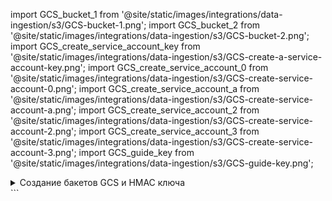 
import GCS_bucket_1 from '@site/static/images/integrations/data-ingestion/s3/GCS-bucket-1.png';
import GCS_bucket_2 from '@site/static/images/integrations/data-ingestion/s3/GCS-bucket-2.png';
import GCS_create_service_account_key from '@site/static/images/integrations/data-ingestion/s3/GCS-create-a-service-account-key.png';
import GCS_create_service_account_0 from '@site/static/images/integrations/data-ingestion/s3/GCS-create-service-account-0.png';
import GCS_create_service_account_a from '@site/static/images/integrations/data-ingestion/s3/GCS-create-service-account-a.png';
import GCS_create_service_account_2 from '@site/static/images/integrations/data-ingestion/s3/GCS-create-service-account-2.png';
import GCS_create_service_account_3 from '@site/static/images/integrations/data-ingestion/s3/GCS-create-service-account-3.png';
import GCS_guide_key from '@site/static/images/integrations/data-ingestion/s3/GCS-guide-key.png';

<details>
    <summary>Создание бакетов GCS и HMAC ключа</summary>

### ch_bucket_us_east1 {#ch_bucket_us_east1}

<img src={GCS_bucket_1} alt="Создание бакета GCS в US East 1" />

### ch_bucket_us_east4 {#ch_bucket_us_east4}

<img src={GCS_bucket_2} alt="Создание бакета GCS в US East 4" />

### Генерация ключа доступа {#generate-an-access-key}

### Создание HMAC ключа и секрета для сервисного аккаунта {#create-a-service-account-hmac-key-and-secret}

Откройте **Cloud Storage > Настройки > Совместимость** и выберите существующий **Ключ доступа**, или **СОЗДАТЬ КЛЮЧ ДЛЯ СЕРВИСНОГО АККУНТА**. Этот гид охватывает процесс создания нового ключа для нового сервисного аккаунта.

<img src={GCS_create_service_account_key} alt="Генерация HMAC ключа сервисного аккаунта в GCS" />

### Добавление нового сервисного аккаунта {#add-a-new-service-account}

Если это проект без существующего сервисного аккаунта, **СОЗДАТЬ НОВЫЙ АККАНТ**.

<img src={GCS_create_service_account_0} alt="Добавление нового сервисного аккаунта в GCS" />

Существует три шага для создания сервисного аккаунта, на первом шаге дайте аккаунту значимое имя, ID и описание.

<img src={GCS_create_service_account_a} alt="Определение имени и ID нового сервисного аккаунта в GCS" />

В диалоговом окне настроек совместимости рекомендуется роль IAM **Администратор объектов хранилища**; выберите эту роль на втором шаге.

<img src={GCS_create_service_account_2} alt="Выбор IAM роли Администратор объектов хранилища в GCS" />

Шаг третий является необязательным и не используется в этом руководстве. Вы можете разрешить пользователям иметь эти привилегии в зависимости от ваших политик.

<img src={GCS_create_service_account_3} alt="Настройка дополнительных параметров для нового сервисного аккаунта в GCS" />

HMAC ключ сервисного аккаунта будет отображен. Сохраните эту информацию, так как она будет использована в конфигурации ClickHouse.

<img src={GCS_guide_key} alt="Получение сгенерированного HMAC ключа для GCS" />

</details>
```
